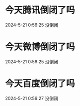 # 今天腾讯倒闭了吗

2024-5-21 0:56:25 没倒闭

# 今天微博倒闭了吗

2024-5-21 0:56:25 没倒闭

# 今天百度倒闭了吗

2024-5-21 0:56:27 没倒闭

